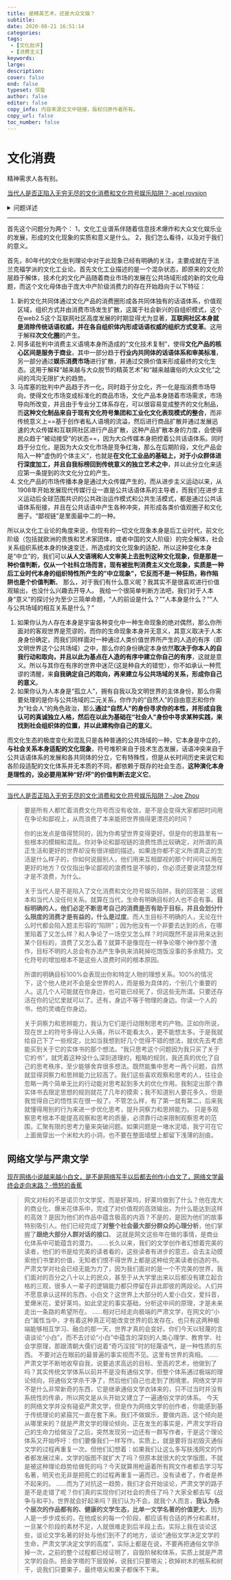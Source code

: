 ```yaml
---
title: 是精英艺术，还是大众文娱？
subtitle: 
date: 2020-08-21 16:51:14
categories: 
tags:
 - [文化批评]
 - [消费主义]
keywords: 
large:
description: 
cover: false
end: false
typeset: 惊蛰
author: false
editor: false
copy_info: 内容来源见文中链接，版权归原作者所有。
copy_url: false
toc_number: false
---
```


<meta name="referrer" content="no-referrer"/>

# 文化消费

精神需求人各有别。

[当代人是否正陷入无穷无尽的文化消费和文化符号娱乐陷阱？-acel rovsion](https://www.zhihu.com/question/22399512/answer/44928465)

<details>
<summary>问题详述</summary>

小说（纯文学/侦探推理/奇幻科幻/轻小说类/网络小说）/
电影（电影产量并不算多，每年可看的电影是可以数出来的，大致分为电影史老片/好莱坞新大片/大陆新片/港台新片/欧陆艺术向/动画剧场（电影）/纪录片）/
电视剧（美剧/英剧/日剧/大陆剧/韩剧）/
漫画（美漫/日漫/欧漫/国漫/港台漫）/
动画（日系TV+OVA/美帝TV/欧陆艺术向）
游戏（Wii/XBOX/PS/PC/手机，FPS/RPG/RTS/Galgame，etc）
音乐（古典/摇滚/爵士/乡村/流行/歌剧，或者欧美/日本/大陆/港台）
体育（篮球/足球/网球/F1/羽毛球/田径，一场赛事也是一部作品）
综艺娱乐（这个不用说）
追星（歌手/演员/运动员；日韩/欧美/大陆/港台）
———————————————————————————————————
无穷无尽，当我们（非文化行业从业者）闲下来时，投入无穷尽的观看/阅读和话题/情节/人物/桥段讨论中去···

真正的人生在哪？我发现很少有文化作品中的人物在进行文化活动（比如无穷尽的观看/阅读和话题/情节/人物/桥段讨论），一种嵌套的设置，即使有大多只是做一个摆设而已。
————————————————————————————————————
还有一个问题是——文化领域这么多（光光我列举的就有这么多），一个人已经很难将他们全部顾及过来了，当代不光有高度的生产职业分化，连文化消费领域都在快速分化，每个领域都在堆积“经典”和“神作”，没进入某个领域就根本难以有客观发言权，而领域之间的文化地位高低（比如电影领域和电视剧领域，又比如电视剧里的美剧和韩剧领域）、人们之间的鄙视链在复杂化，因鄙视链而引起的争论似乎是毫无意义的，但人们累计因此浪费的时间似乎已经非常可观。

另外，人们在那么多的文化作品领域看/读/玩了那么多的“经典”和“神作”，掐起架起来时也没见素质有多高，倒是形成了各种小圈子，消费再多的作品，实际的世界似乎也没有变更好。
</details>

---

首先这个问题分为两个：
1，文化工业谱系伴随着信息技术爆炸和大众文化娱乐业的发展，形成的文化现象的实质和意义是什么。
2，我们怎么看待，以及对于我们的意义。

首先，80年代的文化批判理论中对于此现象已经有明确的关注，主要成就在于法兰克福学派的文化工业论。首先文化工业描述的是一个混杂状态，即原来的文化阶层趋于解体，技术化的文化产品随着商业市场的发展在公共场域形成的新的文化母题，而这个文化母体由于庞大中产阶级消费力的存在开始趋向于以下特征：

1. 新的文化共同体通过文化产品的消费圈形成各共同体独有的话语体系，价值观区域，组织方式并由消费市场发生扩散，这属于社会新兴的自组织模式，这个在web2.5这个互联网社区高度发展的时期显得尤为显著，**互联网社区本身就是消除传统话语权威，并在各自组织体内形成话语权威的组织方式变革**。这用于解释**次文化圈**的产生。
2. 阿多诺批判中消费主义语境本身所造成的“文化技术复制”，使得**文化产品的核心区间是服务于商业**，其中一部分趋于**行业内共同体的话语体系和审美标准**，另一部分通过**娱乐消费市场**进行扩散，并通过交换价值来形成最终的文化生态。这用于解释“越来越与大众脱节的精英艺术”和“越来越庸俗的大众文化”之间的鸿沟无限扩大的趋势。
3. 马库塞的批判中产品趋于齐一化，同时趋于分立化，齐一化是指消费市场导向，使得文化市场变成标准化的商品市场，文化产品本身随着市场需求，市场导向所改变，并且由于专业分工体系存在，可以很容易变成整齐的文化制品，而**这种文化制品来自于现有文化符号集团和工业化文化表现模式的整合**，而非传统意义上==基于创作者私人语境的流溢，然后进行商品扩散并通过发展迅速的大众传媒和互联网社区进行产品扩散，这种产品扩散本身的力度，会使得民众趋于“被动接受”的状态==，因为大众传媒本身把控着公共话语体系。同时趋于分立化，是因为大众文化市场是竞争红海，那么在后期阶段，文化产品会陷入一种”虚伪的个体主义“，也就是**在文化工业品的基础上，对于小众群体进行深度加工，并且自我标榜回到传统意义的独立艺术之中**，并以此分立化来适应第一条提到的次文化分立的产生。
4. 文化产品的市场传播本身是通过大众传媒产生的，而从进步主义运动以来，从1908年开始发展现代传媒行业一直是公共话语体系的主导者，而我们在进步主义运动后全球范围共识的公共政治运作模式和公共生活模式，都是通过公共话语体系衔接，并且在公共话语中产生各种冲突，并形成各类价值观圈子和文化圈子。“鄙视链”是里面最中二的一种。

所以从文化工业论的角度来说，你现有的一切文化现象本身是后工业时代，前文化阶级（包括就欧洲的贵族和艺术家团体，或者中国的文人阶级）的完全解体，社会关系组织系统本身的快速变迁，所造成的文化现象的适配，所以这种变化本身是“中立”的，我们可以**从人文语境和人文审美上去批判这种文化现象，但是那是一种价值判断，仅从一个社科立场而言，现有被批判消费主义文化现象，实质是一种后工业时代本身的组织特性所产生的”中立现象”，它反而不是一种狂热，称作陷阱也是个价值判断**。
那么，对于我们有什么意义呢？我其实不是很喜欢进行价值观输出，也没什么兴趣去开导人。
我给一个很简单判断方法吧，我们对于人本身“意义”的探讨分为至少三简单命题，“人的前设是什么？”“人本身是什么？”“人与公共场域的相互关系是什么？”

1. 如果你认为人存在本身是宇宙各种变化中一种生命现象的绝对偶然，那么你所面对的客观世界是荒谬的，而你的生命现象本身并无意义，其意义取决于人本身身份确定，而我们同样面对一种通过人类价值世界所产生的人造的有序（即文明世界这个公共场域）之中，那么你的身份确定本身依然**取决于你本人的自我行动和取向，并且以此为基点在人造的有序中建立你自己的有序**，这就是意义。所以与其你在有序的世界中迷茫(这是种自大的错觉），你不如承认一种荒谬的清醒，来**自我确定自己的取向，再来建立与公共场域的关系，形成你自己的意义**。
2. 如果你认为人本身是“孤立人”，拥有自我以及文明世界的主体身份，那么你需要处理的是你与公共场域的二元关系，你作为的“自然人”的自由意志和你作为“社会人”的角色政治，那么**通过“自然人”的身份寻求你的本性，并形成自我认可的真诚独立人格，然后在以此为基础在“社会人”身份中寻求某种实践，来找到社会组织体的位置，并以此建构你自己的意义**。

而文化生态的极度变化和混乱只是各种普通的公共场域的一种，它本身是中立的，**与社会关系本身适配的文化现象**，符号堆积来自于技术生态发展，话语冲突来自于公共话语体系的发展和各共同体的分立，它有特殊性，但是从长时间历史来说它和各阶段适配的文化体系并无本质的不同，都依赖于既存的社会生态，**这种演化本身是理性的，没必要用某种“好/坏”的价值判断去定义它**。

---

[当代人是否正陷入无穷无尽的文化消费和文化符号娱乐陷阱？-Joe Zhou](https://www.zhihu.com/question/22399512/answer/21898926)

> 要是所有人都忙着消费文化符号而没有收敛，是不是会变得大家都把时间用在争论和鄙视上，从而浪费了本来能把世界搞得更漂亮的时间？
> 
> 你的出发点是值得赞同的，因为你希望世界变得更好。但是你的思路里有一些根本的模糊和混乱。你对争论和鄙视链的浪费性质比较确定，对所谓的真正生活和更好的世界却没有很详细的描述。如果连你都不定义所谓真正的生活是什么样子的，你如何说服别人，他们用来互相鄙视的那个时间可以用在更好的地方？仅仅指出争论鄙视的浪费性是不够的，你必须还要说清楚怎样才是不浪费，为什么。
> 
> 关于当代人是不是陷入了文化消费和文化符号娱乐陷阱，我的回答是：这根本和当代人没任何关系。就算在当代，生命有明确目标的人也不会有事。**目标明确的人，他们必定不断思考自己的消费是否有助于目标，并且会划分什么限度的消费才是有益的，什么是过度**。而人生目标不明确的人，无论在什么时代都会陷入题主形容的“陷阱”；因为他没有一个非要去达到的点，在哪里陷着了又怎么样？和人争论了一场空又怎么样？时间既然不是非用来达到某个目标的，浪费了又怎么着？就算不是像现在一样争论哪个神作那个渣作，目标不明的人总会有办法产生争执来消耗掉吃饱饭没事的多余精力。文化符号的增加根本不是这些人浪费时间的根本原因。
> 
> 所谓的明确目标100%会表现出你和特定人物的理想关系。100%的情况下，这个他人绝对不会是全世界的人，而是极为具体的，个别几个重要的人。这几个人可能就在你身边，也可能已经死了，但这些无所谓。只要还存活在你的记忆里就可以了。还有，身边不等于物理的身边。你读一个人的书，他的灵魂在你身边。
> 
> 关于洞察力和思辨能力，我认为它们是行动限制思考的产物。正如你所说，现在世上的符号多得让人头痛，所以不能看太久，更不能想太多。于是我就给自己下了一些规定，比如当我想到好几个觉得不错的想法，就优先去考虑能买到关于它的实体书的那个想法。“我只思考这个问题因为我只买了关于它的书”，就凭着这种没什么深刻道理的，粗略的规则，我还真的优化了自己的思考秩序，至少能够舍弃很多想法。既然能集中思考一两个问题，自然就显得洞察力和思辨能力比较高了。我们这些喜欢观察和思考的人，往往会忽略一两个简单无比的行动能对思考起到多大的优化作用。我制定出那个靠实体书去限定思想的规则就花了几年的摸索；我不知道别人要花多久，但是我觉得自己的悟性实在很一般了。不管怎么样，有了第一就有第二，后来我就懂得用别的行为来进一步优化思考，提升洞察力和思辨能力。
> 只是多观察思考根本不能提高观察和思考的质量，必须靠行动来限制观察思考的范围，汇聚有限的思考力量来突破问题。如果问题是一堵水泥墙，我宁可在它上面凿穿出一个米粒大的小洞，也不要在整面墙壁上都留下浅薄的刮痕。

## 网络文学与严肃文学

[现在网络小说越来越小白文，是不是网络写手以后都去创作小白文了，网络文学最终会走向末路？-愤怒的香蕉](https://www.zhihu.com/question/288646683/answer/715899054)
> 网文对标的不是诺贝尔文学奖，而是好莱坞，好莱坞做到了什么？他在庞大的商业化、爆米花体系中，完成了对价值观的高效输出，为什么能达到这样的高效？是因为他们的作品中蕴含极高的内涵？不是的，是因为他们的故事特别吸引人。他们已经完成了**对整个社会最大部分群众的心理分析**，他们掌握了**跟绝大部分人群对话的接口**。
> 这就是网文这些年在做的事情，是商业化体系中可能蕴含的潜力。
> ……长久以来，我们的文学创作者幻想着完美的读者，他们的书是给完美的读者看的，这些读者有进步的意志，会去主动摸索他们书里的价值，无知者们恨不得世界上都是这种给完美读者创造的书。严肃文学对社会已经无能为力了，因为我们面对的是一个不完美的世界，我们面对的百分之八十以上的民众，甚至于从大学里出来以后都没有建立起合格的三观，很多人一辈子的逻辑能力都只停留在非此即彼的两段论。人们并不愿意承认这样的东西，小白文？这世界上大部分的人爱小白文，爱抖音，爱爆米花，爱好莱坞，如此坚定的事实基础，分析这中间的原理，才是未来走出一条路的希望所在。
> ……相对已经走向极端的严肃文学，在网文的“小白”属性当中，才有着这种真正可能改变世界的启发存在。也只有这两种极端能够相互学习、融合的那一天，世界才真的会变好。你们今天以轻蔑的言语谈论“小白”，而不去讨论“小白”中蕴含的深刻的人类心理学、教育学、社会学原理，那跟清朝大儒们说着“奇巧淫技”时的轻蔑语气，是一种性质的东西。
> 不要对近在眼前的最普遍的事实视而不见。这里有世界的真相。
> ……严肃文学不断地收窄自我，说要追求高远的目标、至高的艺术，他做到了吗？其实传统文学体系以前并不是没有通俗文学，但整个体系通过极端的理论倾向，将通俗文学杀干净了，然后他们自己也走到了困境里。网络文学并不是什么非常新奇的东西，它是继承通俗文学衣钵来的，只不过当时并没有系统性的传承，所以网文是从头开始又建立了一遍通俗文学的体系。
> 今天的网络文学并没有碰瓷严肃文学，但是作为网络文学的创作者，你能感到基于传统理论的紧箍咒一直在套下来。我们不做娱乐，要做内涵，这个倾向是从哪里来的？就是严肃文学的理论倾向，正在发生的事实是，严肃文学将自己的生命力给做没了之后，突然发现另一边还有一群写作者，于是这个理论体系又开始呼吁：你们要像我们一样写作。实质上，就是要将当初毁灭通俗文学的过程再重复一次。但他们幻想着：如果我们让这么多写肤浅网文的作者都发展过来，文学的版图不就扩大了吗？但原本就很大的文学版图，不就是被这种理论趋势给做死的吗？今天就算用枪逼着所有网文作者都去学习写名著，明天也无非是把死亡的过程再重复一遍而已，没有读者了，作者是养不起来的。
> ……而为了对抗这一趋势，我们才会开始谈论，严肃文学的路子是不是走错了呢？你们真的实现你们对社会的责任了吗？大家全都去写《战争与和平》，世界就会好起来吗？我们认为不会。就我个人而言，**我认为各个层次的作品都有的、健康的文学生态，比单一文学名著的价值更大**，因为人是一步步成长的，在他成长的每一个阶段，都应该有合适的养分和素材，一旦某个阶段的素材不足，人就很难走到后半段上去。实际上我在谈论这些，谈论文学名著的好处与他们到不了的地方，谈论“通俗文学决定文学的生命，严肃文学决定文学的高度”，实际上都是在说，不要再把通俗文学杀掉一次，之前的整个过程都已经证明了，自毁阶梯和体系，实质上就是严肃文学的自杀。把金字塔的下层毁掉，说我们只要塔尖；砍掉树木的根系和树干，说我们只要果子，最终塔尖和果子都保不下来。
